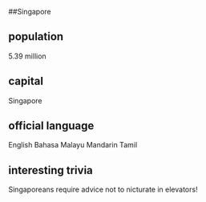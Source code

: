 ##Singapore
## population
5.39 million

## capital
Singapore
 
## official language
English
Bahasa Malayu
Mandarin
Tamil

## interesting trivia
Singaporeans require advice not to nicturate in elevators!


